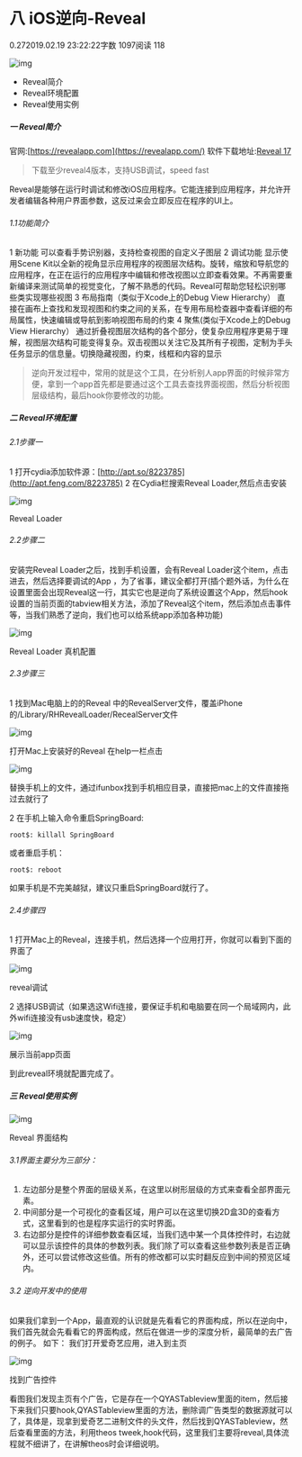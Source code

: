 # 八 iOS逆向-Reveal

0.272019.02.19 23:22:22字数 1097阅读 118



![img](https://upload-images.jianshu.io/upload_images/1972799-7f5fe648fdb0447d.png?imageMogr2/auto-orient/strip|imageView2/2/w/662/format/webp)

- Reveal简介
- Reveal环境配置
- Reveal使用实例

##### 一 Reveal简介

官网:[https://revealapp.com](https://revealapp.com/)
软件下载地址:[Reveal 17](https://github.com/lerpo/Revel.git)

> 下载至少reveal4版本，支持USB调试，speed fast

Reveal是能够在运行时调试和修改iOS应用程序。它能连接到应用程序，并允许开发者编辑各种用户界面参数，这反过来会立即反应在程序的UI上。

###### 1.1功能简介

1 新功能
可以查看手势识别器，支持检查视图的自定义子图层
2 调试功能
显示使用Scene Kit以全新的视角显示应用程序的视图层次结构。旋转，缩放和导航您的应用程序，在正在运行的应用程序中编辑和修改视图以立即查看效果。不再需要重新编译来测试简单的视觉变化，了解不熟悉的代码。Reveal可帮助您轻松识别哪些类实现哪些视图
3 布局指南（类似于Xcode上的Debug View Hierarchy）
直接在画布上查找和发现视图和约束之间的关系，在专用布局检查器中查看详细的布局属性，快速编辑或导航到影响视图布局的约束
4 聚焦(类似于Xcode上的Debug View Hierarchy）
通过折叠视图层次结构的各个部分，使复杂应用程序更易于理解，视图层次结构可能变得复杂。双击视图以关注它及其所有子视图，定制为手头任务显示的信息量。切换隐藏视图，约束，线框和内容的显示

> 逆向开发过程中，常用的就是这个工具，在分析别人app界面的时候非常方便，拿到一个app首先都是要通过这个工具去查找界面视图，然后分析视图层级结构，最后hook你要修改的功能。

##### 二 Reveal环境配置

###### 2.1步骤一

1 打开cydia添加软件源：[http://apt.so/8223785](http://apt.feng.com/8223785)
2 在Cydia栏搜索Reveal Loader,然后点击安装



![img](https://upload-images.jianshu.io/upload_images/1972799-1a93a88c410bc985.png?imageMogr2/auto-orient/strip|imageView2/2/w/294/format/webp)

Reveal Loader



###### 2.2步骤二





安装完Reveal Loader之后，找到手机设置，会有Reveal Loader这个item，点击进去，然后选择要调试的App ，为了省事，建议全都打开(插个题外话，为什么在设置里面会出现Reveal这一行，其实它也是逆向了系统设置这个App，然后hook设置的当前页面的tabview相关方法，添加了Reveal这个item，然后添加点击事件等，当我们熟悉了逆向，我们也可以给系统app添加各种功能)



![img](https://upload-images.jianshu.io/upload_images/1972799-c152fdc8645b0935.png?imageMogr2/auto-orient/strip|imageView2/2/w/778/format/webp)

Reveal Loader 真机配置

###### 2.3步骤三

1 找到Mac电脑上的的Reveal 中的RevealServer文件，覆盖iPhone的/Library/RHRevealLoader/RecealServer文件



![img](https://upload-images.jianshu.io/upload_images/1972799-dfa566c154c3676f.png?imageMogr2/auto-orient/strip|imageView2/2/w/483/format/webp)

打开Mac上安装好的Reveal 在help一栏点击



![img](https://upload-images.jianshu.io/upload_images/1972799-59054bcd21aa1537.png?imageMogr2/auto-orient/strip|imageView2/2/w/426/format/webp)

替换手机上的文件，通过ifunbox找到手机相应目录，直接把mac上的文件直接拖过去就行了

2 在手机上输入命令重启SpringBoard:

```
root$: killall SpringBoard
```

或者重启手机：

```
root$: reboot
```

如果手机是不完美越狱，建议只重启SpringBoard就行了。



###### 2.4步骤四





1 打开Mac上的Reveal，连接手机，然后选择一个应用打开，你就可以看到下面的界面了



![img](https://upload-images.jianshu.io/upload_images/1972799-b82379b5ac6ad7b2.png?imageMogr2/auto-orient/strip|imageView2/2/w/540/format/webp)

reveal调试

2 选择USB调试（如果选这Wifi连接，要保证手机和电脑要在同一个局域网内，此外wifi连接没有usb速度快，稳定）



![img](https://upload-images.jianshu.io/upload_images/1972799-a3a0bbe4995a5cc6.png?imageMogr2/auto-orient/strip|imageView2/2/w/810/format/webp)

展示当前app页面

到此reveal环境就配置完成了。

##### 三 Reveal使用实例



![img](https://upload-images.jianshu.io/upload_images/1972799-d337df508c8ed6dc.png?imageMogr2/auto-orient/strip|imageView2/2/w/1075/format/webp)

Reveal 界面结构

###### 3.1界面主要分为三部分：

1. 左边部分是整个界面的层级关系，在这里以树形层级的方式来查看全部界面元素。
2. 中间部分是一个可视化的查看区域，用户可以在这里切换2D盒3D的查看方式，这里看到的也是程序实运行的实时界面。
3. 右边部分是控件的详细参数查看区域，当我们选中某一个具体控件时，右边就可以显示该控件的具体的参数列表。我们除了可以查看这些参数列表是否正确外，还可以尝试修改这些值。所有的修改都可以实时翻反应到中间的预览区域内。

###### 3.2 逆向开发中的使用

如果我们拿到一个App，最直观的认识就是先看看它的界面构成，所以在逆向中，我们首先就会先看看它的界面构成，然后在做进一步的深度分析，最简单的去广告的例子。
如下：
我们打开爱奇艺应用，进入到主页



![img](https://upload-images.jianshu.io/upload_images/1972799-ac91b16257834d2e.png?imageMogr2/auto-orient/strip|imageView2/2/w/1026/format/webp)

找到广告控件

看图我们发现主页有个广告，它是存在一个QYASTableview里面的item，然后接下来我们只要hook,QYASTableview里面的方法，删除调广告类型的数据源就可以了，具体是，现拿到爱奇艺二进制文件的头文件，然后找到QYASTableview，然后查看里面的方法，利用theos tweek,hook代码，这里我们主要将reveal,具体流程就不细讲了，在讲解theos时会详细说明。
